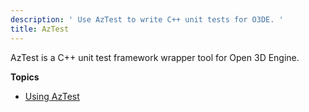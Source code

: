 ```yaml
---
description: ' Use AzTest to write C++ unit tests for O3DE. '
title: AzTest
---
```


AzTest is a C++ unit test framework wrapper tool for Open 3D Engine.

**Topics**
+ [Using AzTest](/docs/user-guide/testing/aztest/AzTest.md)
